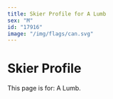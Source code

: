 ```yaml
---
title: Skier Profile for A Lumb
sex: "M"
id: "17916"
image: "/img/flags/can.svg" 
---
```


# Skier Profile

This page is for: A Lumb.
    
